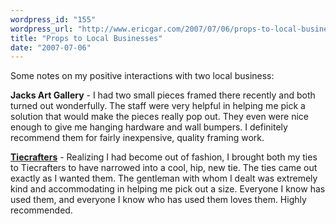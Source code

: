 ```yaml
---
wordpress_id: "155"
wordpress_url: "http://www.ericgar.com/2007/07/06/props-to-local-businesses/"
title: "Props to Local Businesses"
date: "2007-07-06"
---
```


Some notes on my positive interactions with two local business:

**Jacks Art Gallery** - I had two small pieces framed there recently
and both turned out wonderfully. The staff were very helpful in helping
me pick a solution that would make the pieces really pop out. They
even were nice enough to give me hanging hardware and wall bumpers. I
definitely recommend them for fairly inexpensive, quality framing work.

**[Tiecrafters][tie]** - Realizing I had become out of fashion, I
brought both my ties to Tiecrafters to have narrowed into a cool, hip,
new tie. The ties came out exactly as I wanted them. The gentleman
with whom I dealt was extremely kind and accommodating in helping me
pick out a size. Everyone I know has used them, and everyone I know
who has used them loves them. Highly recommended.

[tie]: http://tiecrafters.com/

